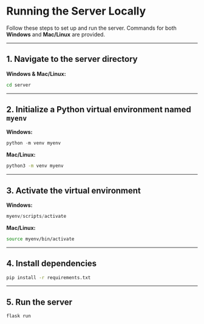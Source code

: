 # Running the Server Locally

Follow these steps to set up and run the server. Commands for both **Windows** and **Mac/Linux** are provided.

---

## 1. Navigate to the server directory

**Windows & Mac/Linux:**
```sh
cd server
```

---

## 2. Initialize a Python virtual environment named `myenv`

**Windows:**
```powershell
python -m venv myenv
```
**Mac/Linux:**
```sh
python3 -m venv myenv
```

---

## 3. Activate the virtual environment

**Windows:**
```powershell
myenv/scripts/activate
```

**Mac/Linux:**
```sh
source myenv/bin/activate
```

---

## 4. Install dependencies
```sh
pip install -r requirements.txt
```

---

## 5. Run the server

```sh
flask run
```